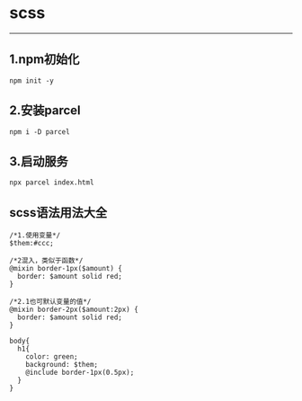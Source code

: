 # scss
----
## 1.npm初始化
    npm init -y
## 2.安装parcel
    npm i -D parcel
## 3.启动服务
    npx parcel index.html
## scss语法用法大全

    /*1.使用变量*/
    $them:#ccc;
    
    /*2混入，类似于函数*/
    @mixin border-1px($amount) {
      border: $amount solid red;
    }
    
    /*2.1也可默认变量的值*/
    @mixin border-2px($amount:2px) {
      border: $amount solid red;
    }
    
    body{
      h1{
        color: green;
        background: $them;
        @include border-1px(0.5px);
      }
    }

